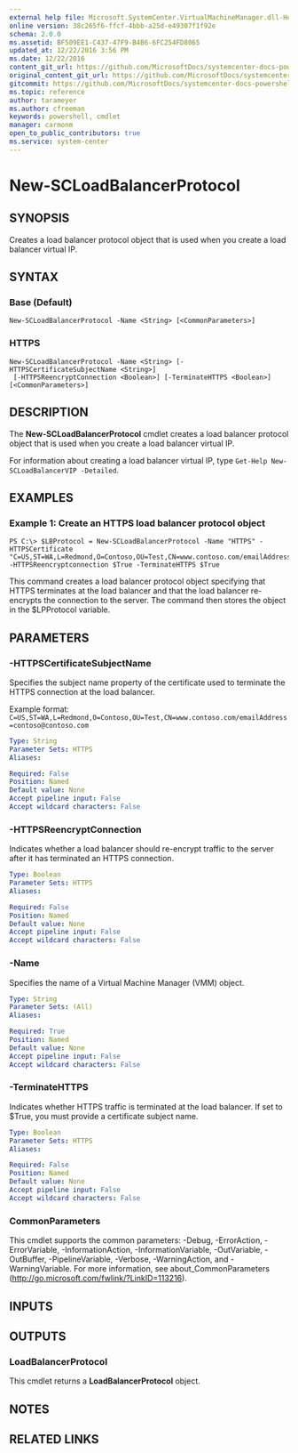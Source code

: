 ```yaml
---
external help file: Microsoft.SystemCenter.VirtualMachineManager.dll-Help.xml
online version: 38c265f6-ffcf-4bbb-a25d-e49307f1f92e
schema: 2.0.0
ms.assetid: BF509EE1-C437-47F9-B4B6-6FC254FD8065
updated_at: 12/22/2016 3:56 PM
ms.date: 12/22/2016
content_git_url: https://github.com/MicrosoftDocs/systemcenter-docs-powershell/blob/master/systemcenter-cmdlets/SystemCenter2016/VirtualMachineManager/vlatest/New-SCLoadBalancerProtocol.md
original_content_git_url: https://github.com/MicrosoftDocs/systemcenter-docs-powershell/blob/master/systemcenter-cmdlets/SystemCenter2016/VirtualMachineManager/vlatest/New-SCLoadBalancerProtocol.md
gitcommit: https://github.com/MicrosoftDocs/systemcenter-docs-powershell/blob/96e5647587661652225fbdd2c797cd4d59d542bc/systemcenter-cmdlets/SystemCenter2016/VirtualMachineManager/vlatest/New-SCLoadBalancerProtocol.md
ms.topic: reference
author: tarameyer
ms.author: cfreeman
keywords: powershell, cmdlet
manager: carmonm
open_to_public_contributors: true
ms.service: system-center
---
```


# New-SCLoadBalancerProtocol

## SYNOPSIS
Creates a load balancer protocol object that is used when you create a load balancer virtual IP.

## SYNTAX

### Base (Default)
```
New-SCLoadBalancerProtocol -Name <String> [<CommonParameters>]
```

### HTTPS
```
New-SCLoadBalancerProtocol -Name <String> [-HTTPSCertificateSubjectName <String>]
 [-HTTPSReencryptConnection <Boolean>] [-TerminateHTTPS <Boolean>] [<CommonParameters>]
```

## DESCRIPTION
The **New-SCLoadBalancerProtocol** cmdlet creates a load balancer protocol object that is used when you create a load balancer virtual IP.

For information about creating a load balancer virtual IP, type `Get-Help New-SCLoadBalancerVIP -Detailed`.

## EXAMPLES

### Example 1: Create an HTTPS load balancer protocol object
```
PS C:\> $LBProtocol = New-SCLoadBalancerProtocol -Name "HTTPS" -HTTPSCertificate "C=US,ST=WA,L=Redmond,O=Contoso,OU=Test,CN=www.contoso.com/emailAddress=contoso@contoso.com" -HTTPSReencryptconnection $True -TerminateHTTPS $True
```

This command creates a load balancer protocol object specifying that HTTPS terminates at the load balancer and that the load balancer re-encrypts the connection to the server.
The command then stores the object in the $LPProtocol variable.

## PARAMETERS

### -HTTPSCertificateSubjectName
Specifies the subject name property of the certificate used to terminate the HTTPS connection at the load balancer. 



Example format: 
`C=US,ST=WA,L=Redmond,O=Contoso,OU=Test,CN=www.contoso.com/emailAddress=contoso@contoso.com`

```yaml
Type: String
Parameter Sets: HTTPS
Aliases: 

Required: False
Position: Named
Default value: None
Accept pipeline input: False
Accept wildcard characters: False
```

### -HTTPSReencryptConnection
Indicates whether a load balancer should re-encrypt traffic to the server after it has terminated an HTTPS connection.

```yaml
Type: Boolean
Parameter Sets: HTTPS
Aliases: 

Required: False
Position: Named
Default value: None
Accept pipeline input: False
Accept wildcard characters: False
```

### -Name
Specifies the name of a Virtual Machine Manager (VMM) object.

```yaml
Type: String
Parameter Sets: (All)
Aliases: 

Required: True
Position: Named
Default value: None
Accept pipeline input: False
Accept wildcard characters: False
```

### -TerminateHTTPS
Indicates whether HTTPS traffic is terminated at the load balancer.
If set to $True, you must provide a certificate subject name.

```yaml
Type: Boolean
Parameter Sets: HTTPS
Aliases: 

Required: False
Position: Named
Default value: None
Accept pipeline input: False
Accept wildcard characters: False
```

### CommonParameters
This cmdlet supports the common parameters: -Debug, -ErrorAction, -ErrorVariable, -InformationAction, -InformationVariable, -OutVariable, -OutBuffer, -PipelineVariable, -Verbose, -WarningAction, and -WarningVariable. For more information, see about_CommonParameters (http://go.microsoft.com/fwlink/?LinkID=113216).

## INPUTS

## OUTPUTS

### LoadBalancerProtocol
This cmdlet returns a **LoadBalancerProtocol** object.

## NOTES

## RELATED LINKS

